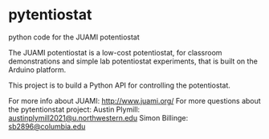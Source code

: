 # pytentiostat

python code for the JUAMI potentiostat

The JUAMI potentiostat is a low-cost potentiostat, for classroom demonstrations and simple lab potentiostat experiments, that is built on the Arduino platform.

This project is to build a Python API for controlling the potentiostat.

For more info about JUAMI: http://www.juami.org/
For more questions about the pytentionstat project: Austin Plymill: austinplymill2021@u.northwestern.edu
Simon Billinge: sb2896@columbia.edu
